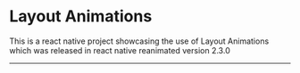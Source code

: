 # Layout Animations

This is a react native project showcasing the use of Layout Animations which was released in react native reanimated version 2.3.0

------------------------------------